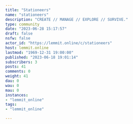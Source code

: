```yaml
---
title: "Stationeers" 
name: "stationeers"
description: "CREATE // MANAGE // EXPLORE // SURVIVE."
type: community
date: "2023-06-28 15:17:57"
draft: false
nsfw: false
actor_id: "https://lemmit.online/c/stationeers"
host: lemmit.online
lastmod: "1969-12-31 19:00:00"
published: "2023-06-18 19:01:14"
subscribers: 3
posts: 41
comments: 0
weight: 41
dau: 0
wau: 0
mau: 0
instances:
- "lemmit_online"
tags: 
- "lemmit_online"

---
```

